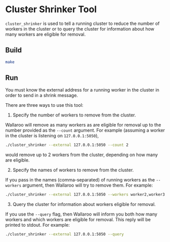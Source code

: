# Cluster Shrinker Tool

`cluster_shrinker` is used to tell a running cluster to reduce the number of workers in the cluster or to query the cluster for information about how many workers are eligible for removal.

## Build

```bash
make
```

## Run

You must know the external address for a running worker in the cluster in order to send in a shrink message.

There are three ways to use this tool:

1) Specify the number of workers to remove from the cluster.

Wallaroo will remove as many workers as are eligible for removal up to the number provided as the `--count` argument. For example (assuming a worker in the cluster is listening on `127.0.0.1:5050`),

```bash
./cluster_shrinker --external 127.0.0.1:5050 --count 2
```

would remove up to 2 workers from the cluster, depending on how many are eligible.

2) Specify the names of workers to remove from the cluster.

If you pass in the names (comma-separated) of running workers as the `--workers` argument, then Wallaroo will try to remove them. For example:

```bash
./cluster_shrinker --external 127.0.0.1:5050 --workers worker2,worker3
```

3) Query the cluster for information about workers eligible for removal.

If you use the `--query` flag, then Wallaroo will inform you both how many workers and which workers are eligible for removal. This reply will be printed to stdout. For example:

```bash
./cluster_shrinker --external 127.0.0.1:5050 --query
```




